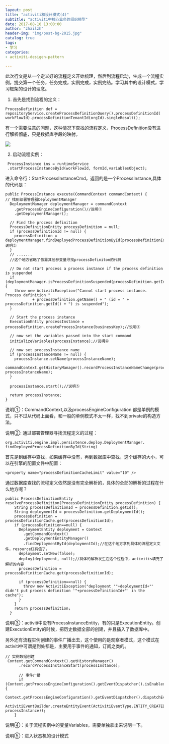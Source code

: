 ```yaml
---  
layout: post  
title: "activiti和设计模式(4)"  
subtitle: "activiti中核心业务的组织模型"  
date: 2017-08-10 13:00:00  
author: "zhailzh"  
header-img: "img/post-bg-2015.jpg"  
catalog: true  
tags:  
- 学习  
categories:  
- activiti-desigen-pattern  

---  
```


此次行文是从一个定义好的流程定义开始梳理，然后到流程启动，生成一个流程实例，提交第一个任务，任务完成，实例完成，实例完结。学习其中的设计模式，学习框架的设计的理念。  

<!--more-->
1. 首先是找到流程的定义：     

~~~
ProcessDefinition def = repositoryService.createProcessDefinitionQuery().processDefinitionId(
workFlowId).processDefinitionTenantId(orgId).singleResult();
~~~

有一个需要注意的问题，这种情况下查找的流程定义，ProcessDefinition没有进行解析彻底，只是数据库字段的映射。

![](http://7xtrwx.com1.z0.glb.clouddn.com/400f810b94ca69ac6171fc1c29bed382.png)

2. 启动流程实例：

~~~
 ProcessInstance ins = runtimeService
 .startProcessInstanceById(workFlowId, formId,variablesObject);
~~~

进入命令行：StartProcessInstanceCmd<ProcessInstance>，返回的是一个ProcessInstance,具体的代码是：      

```
public ProcessInstance execute(CommandContext commandContext) {
// 找到部署管理器DeploymentManager
  DeploymentManager deploymentManager = commandContext
    .getProcessEngineConfiguration()//说明①
    .getDeploymentManager();

  // Find the process definition
  ProcessDefinitionEntity processDefinition = null;
  if (processDefinitionId != null) {
    processDefinition = deploymentManager.findDeployedProcessDefinitionById(processDefinitionId);//说明②
  }
  // .......
  //这个地方省略了依靠其他参变量寻找processDefiniton的代码

  // Do not start process a process instance if the process definition is suspended
  if (deploymentManager.isProcessDefinitionSuspended(processDefinition.getId())) {
    throw new ActivitiException("Cannot start process instance. Process definition "
            + processDefinition.getName() + " (id = " + processDefinition.getId() + ") is suspended");
  }

  // Start the process instance
  ExecutionEntity processInstance = processDefinition.createProcessInstance(businessKey);//说明③

  // now set the variables passed into the start command
  initializeVariables(processInstance);//说明④

  // now set processInstance name
  if (processInstanceName != null) {
    processInstance.setName(processInstanceName);
    commandContext.getHistoryManager().recordProcessInstanceNameChange(processInstance.getId(), processInstanceName);
  }

  processInstance.start();//说明⑤

  return processInstance;
}

```        

说明①：CommandContext,以及processEngineConfiguration 都是单例的模式，只不过从代码上面看，和一般的单例模式不太一样，找不到private的构造方法。

说明②: 通过部署管理器寻找流程定义的过程：      

```
org.activiti.engine.impl.persistence.deploy.DeploymentManager.
findDeployedProcessDefinitionById(String)
```
首先是到缓存中查找，如果缓存中没有，再到数据库中查找，这个缓存的大小，可以在引擎的配置文件中配置：

```
<property name="processDefinitionCacheLimit" value="10" />
```
通过数据库查找的流程定义依然是没有完全解析的，具体的全部的解析的过程在什么地方呢？  


```
public ProcessDefinitionEntity resolveProcessDefinition(ProcessDefinitionEntity processDefinition) {
    String processDefinitionId = processDefinition.getId();
    String deploymentId = processDefinition.getDeploymentId();
    processDefinition = processDefinitionCache.get(processDefinitionId);
    if (processDefinition==null) {
      DeploymentEntity deployment = Context
        .getCommandContext()
        .getDeploymentEntityManager()
        .findDeploymentById(deploymentId);//在这个地方拿到具体的流程定义文件，resource红有值了。
      deployment.setNew(false);
      deploy(deployment, null);//具体的解析发生在这个过程中，activitis填充了解析的内容
      processDefinition = processDefinitionCache.get(processDefinitionId);

      if (processDefinition==null) {
        throw new ActivitiException("deployment '"+deploymentId+"' didn't put process definition '"+processDefinitionId+"' in the cache");
      }
    }
    return processDefinition;
  }
```   

说明③：activiti中没有ProcessInstanceEntity，有的只是ExecutionEntity。创建ExecutionEntity的时候，把历史数据全部的创建，并且插入了数据库中。         

另外还有流程实例创建的事件广播出去，这个使用的是观察者模式，这个模式在activiti中可谓是到处都是，主要用于事件的通知，订阅之类的。

```
// 实例数据创建
 Context.getCommandContext().getHistoryManager()
      .recordProcessInstanceStart(processInstance);

      // 事件广播
      if (Context.getProcessEngineConfiguration().getEventDispatcher().isEnabled()) {
        Context.getProcessEngineConfiguration().getEventDispatcher().dispatchEvent(
                ActivitiEventBuilder.createEntityEvent(ActivitiEventType.ENTITY_CREATED, processInstance));
    }
```
说明④：关于流程实例中的变量Variables，需要单独拿出来说明一下。

说明⑤：进入状态机的设计模式
